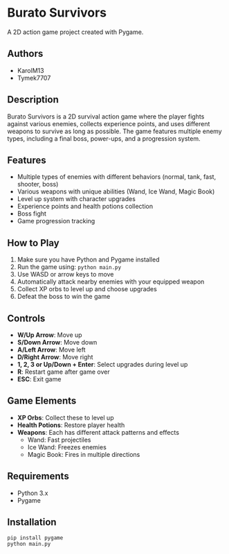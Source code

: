 # Burato Survivors

A 2D action game project created with Pygame.

## Authors
- KarolM13
- Tymek7707

## Description
Burato Survivors is a 2D survival action game where the player fights against various enemies, collects experience points, and uses different weapons to survive as long as possible. The game features multiple enemy types, including a final boss, power-ups, and a progression system.

## Features
- Multiple types of enemies with different behaviors (normal, tank, fast, shooter, boss)
- Various weapons with unique abilities (Wand, Ice Wand, Magic Book)
- Level up system with character upgrades
- Experience points and health potions collection
- Boss fight
- Game progression tracking

## How to Play
1. Make sure you have Python and Pygame installed
2. Run the game using: `python main.py`
3. Use WASD or arrow keys to move
4. Automatically attack nearby enemies with your equipped weapon
5. Collect XP orbs to level up and choose upgrades
6. Defeat the boss to win the game

## Controls
- **W/Up Arrow**: Move up
- **S/Down Arrow**: Move down
- **A/Left Arrow**: Move left
- **D/Right Arrow**: Move right
- **1, 2, 3 or Up/Down + Enter**: Select upgrades during level up
- **R**: Restart game after game over
- **ESC**: Exit game

## Game Elements
- **XP Orbs**: Collect these to level up
- **Health Potions**: Restore player health
- **Weapons**: Each has different attack patterns and effects
  - Wand: Fast projectiles
  - Ice Wand: Freezes enemies
  - Magic Book: Fires in multiple directions

## Requirements
- Python 3.x
- Pygame

## Installation
```
pip install pygame
python main.py
```
